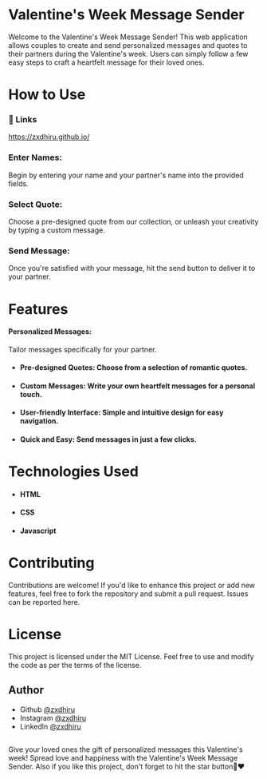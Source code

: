 # Valentine's Week Message Sender

Welcome to the Valentine's Week Message Sender! This web application allows couples to create and send personalized messages and quotes to their partners during the Valentine's week. Users can simply follow a few easy steps to craft a heartfelt message for their loved ones.

# How to Use

### 🔗 Links
https://zxdhiru.github.io/

### Enter Names: 
Begin by entering your name and your partner's name into the provided fields.

### Select Quote: 
Choose a pre-designed quote from our collection, or unleash your creativity by typing a custom message.

### Send Message: 
Once you're satisfied with your message, hit the send button to deliver it to your partner.

# Features

#### Personalized Messages: 
Tailor messages specifically for your partner.

- #### Pre-designed Quotes: Choose from a selection of romantic quotes.

- #### Custom Messages: Write your own heartfelt messages for a personal touch.

- #### User-friendly Interface: Simple and intuitive design for easy navigation.

- #### Quick and Easy: Send messages in just a few clicks.

# Technologies Used

- #### HTML
- #### CSS
- #### Javascript

## 

# Contributing

Contributions are welcome! If you'd like to enhance this project or add new features, feel free to fork the repository and submit a pull request. Issues can be reported here.

## 

# License
This project is licensed under the MIT License. Feel free to use and modify the code as per the terms of the license.

## Author

- Github [@zxdhiru](https://www.github.com/zxdhiru)
- Instagram [@zxdhiru](https://www.instagram.com/zxdhiru)
- LinkedIn [@zxdhiru](https://www.linkedin.com/in/zxdhiru)

## 
Give your loved ones the gift of personalized messages this Valentine's week! Spread love and happiness with the Valentine's Week Message Sender. Also if you like this project, don't forget to hit the star button💌❤️
